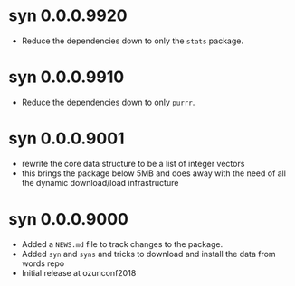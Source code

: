 # syn 0.0.0.9920

* Reduce the dependencies down to only the `stats` package.

# syn 0.0.0.9910

* Reduce the dependencies down to only `purrr`.

# syn 0.0.0.9001

* rewrite the core data structure to be a list of integer vectors
* this brings the package below 5MB and does away with the need of all the
  dynamic download/load infrastructure

# syn 0.0.0.9000

* Added a `NEWS.md` file to track changes to the package.
* Added `syn` and `syns` and tricks to download and install the data from words repo
* Initial release at ozunconf2018
